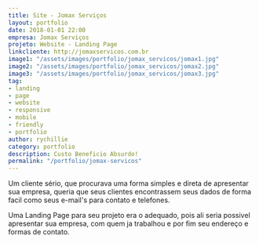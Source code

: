 ```yaml
---
title: Site - Jomax Serviços
layout: portfolio
date: 2018-01-01 22:00
empresa: Jomax Serviços
projeto: Website - Landing Page
linkcliente: http://jomaxservicos.com.br
image1: "/assets/images/portfolio/jomax_servicos/jomax1.jpg"
image2: "/assets/images/portfolio/jomax_servicos/jomax2.jpg"
image3: "/assets/images/portfolio/jomax_servicos/jomax3.jpg"
tag:
- landing
- page
- website
- responsive
- mobile
- friendly
- portfolio
author: rychillie
category: portfolio
description: Custo Beneficio Absurdo!
permalink: "/portfolio/jomax-servicos"
---
```


Um cliente sério, que procurava uma forma simples e direta de apresentar sua empresa, queria que seus clientes encontrassem seus dados de forma facil como seus e-mail's para contato e telefones.

Uma Landing Page para seu projeto era o adequado, pois ali seria possivel apresentar sua empresa, com quem ja trabalhou e por fim seu endereço e formas de contato.